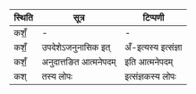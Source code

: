 | स्थिति | सूत्र | टिप्पणी |
| ----- | ------- | ------ |
| कशँ॒ | - | - |
| कशँ॒ | उपदेशेऽजनुनासिक इत् | अँ-इत्यस्य इत्संज्ञा |
| कशँ॒ | अनुदात्तङित आत्मनेपदम् | इति आत्मनेपदम् |
| कश् | तस्य लोपः | इत्संज्ञकस्य लोपः |

